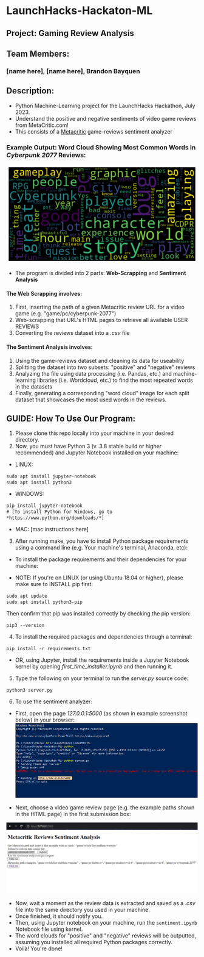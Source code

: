 # LaunchHacks-Hackaton-ML
## Project: Gaming Review Analysis

## Team Members: 
### [name here], [name here], Brandon Bayquen

## Description:
- Python Machine-Learning project for the LaunchHacks Hackathon, July 2023.
- Understand the positive and negative sentiments of video game reviews from MetaCritic.com!
- This consists of a [Metacritic](https://www.metacritic.com/) game-reviews sentiment analyzer
### Example Output: Word Cloud Showing Most Common Words in *Cyberpunk 2077* Reviews:
![Photo3](https://github.com/rgenge/LaunchHacks-Hackaton-ML/blob/1b29d51c4e677e36ec80301236771d40ea360a7c/WordCloudExample.png "Word Cloud Image")
- The program is divided into 2 parts: **Web-Scrapping** and **Sentiment Analysis**
#### The Web Scrapping involves:
1)  First, inserting the path of a given Metacritic review URL for a video game (e.g. "game/pc/cyberpunk-2077")
2)  Web-scrapping that URL's HTML pages to retrieve all available USER REVIEWS
3)  Converting the reviews dataset into a *.csv* file
#### The Sentiment Analysis involves:
1)  Using the game-reviews dataset and cleaning its data for useability
2)  Splitting the dataset into two subsets: "positive" and "negative" reviews
3)  Analyzing the file using data processing (i.e. Pandas, etc.) and machine-learning libraries (i.e. Wordcloud, etc.) to find the most repeated words in the datasets
4)  Finally, generating a corresponding "word cloud" image for each split dataset that showcases the most used words in the reviews.

## GUIDE: How To Use Our Program:
1. Please clone this repo locally into your machine in your desired directory.
2. Now, you must have Python 3 (v. 3.8 stable build or higher recommended) and Jupyter Notebook installed on your machine:

- LINUX:
```
sudo apt install jupyter-notebook
sudo apt install python3
```
- WINDOWS:
```
pip install jupyter-notebook
# [To install Python for Windows, go to *https://www.python.org/downloads/*]
```
- MAC:
[mac instructions here]
  
3. After running make, you have to install Python package requirements using a command line (e.g. Your machine's terminal, Anaconda, etc):
* To install the package requirements and their dependencies for your machine:

- NOTE: If you're on LINUX (or using Ubuntu 18.04 or higher), please make sure to INSTALL pip first:
```
sudo apt update
sudo apt install python3-pip
```
Then confirm that pip was installed correctly by checking the pip version:
```
pip3 --version
```

4. To install the required packages and dependencies through a terminal:
```
pip install -r requirements.txt
```
- OR, using Jupyter, install the requirements inside a Jupyter Notebook kernel by opening *first_time_installer.ipynb* and then running it.

5. Type the following on your terminal to run the *server.py* source code:
```
python3 server.py
```
6.  To use the sentiment analyzer:
- First, open the page *127.0.0.1:5000* (as shown in example screenshot below) in your browser:
![Photo1](https://github.com/rgenge/LaunchHacks-Hackaton-ML/blob/b0aa2532c4e4b82217ea1c23a70e4e1cad27bfd9/READMEPHOTO1.png "Photo 1")
  
- Next, choose a video game review page (e.g. the example paths shown in the HTML page) in the first submission box:

![Photo2](https://github.com/rgenge/LaunchHacks-Hackaton-ML/blob/b0aa2532c4e4b82217ea1c23a70e4e1cad27bfd9/READMEPHOTO2.png "Photo 2")
- Now, wait a moment as the review data is extracted and saved as a *.csv* file into the same directory you used in your machine.
- Once finished, it should notify you.
- Then, using Jupyter notebook on your machine, run the `sentiment.ipynb` Notebook file using kernel.
- The word clouds for "positive" and "negative" reviews will be outputted, assuming you installed all required Python packages correctly.
- Voilà! You're done!
